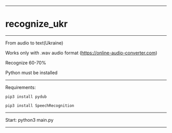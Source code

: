
----------------------------------

# recognize_ukr

----------------------------------

From audio to text(Ukraine)

Works only with .wav audio format (https://online-audio-converter.com)

Recognize 60-70%

Python must be installed

----------------------------------

Requirements:


    pip3 install pydub
    
    pip3 install SpeechRecognition

----------------------------------

Start: python3 main.py

----------------------------------
